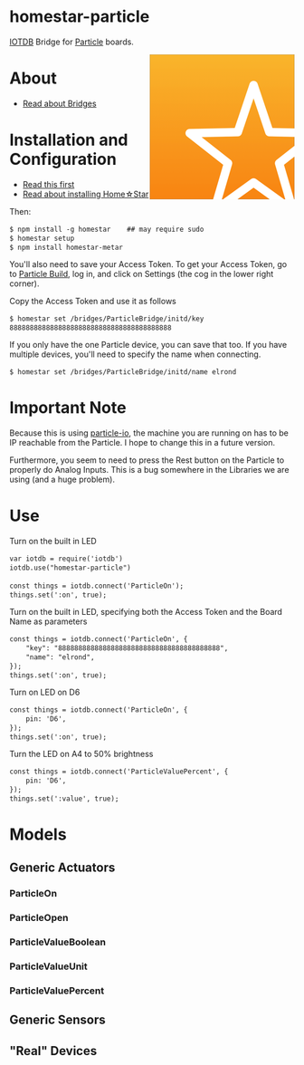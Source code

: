 # homestar-particle
[IOTDB](https://github.com/dpjanes/node-iotdb) Bridge for [Particle](https://www.particle.io/) boards.

<img src="https://raw.githubusercontent.com/dpjanes/iotdb-homestar/master/docs/HomeStar.png" align="right" />

# About

* [Read about Bridges](https://github.com/dpjanes/node-iotdb/blob/master/docs/bridges.md)

# Installation and Configuration

* [Read this first](https://github.com/dpjanes/node-iotdb/blob/master/docs/install.md)
* [Read about installing Home☆Star](https://github.com/dpjanes/node-iotdb/blob/master/docs/homestar.md) 

Then:

    $ npm install -g homestar    ## may require sudo
    $ homestar setup
    $ npm install homestar-metar


You'll also need to save your Access Token. 
To get your Access Token, go to [Particle Build](https://build.particle.io/build/),
log in, and click on Settings (the cog in the lower right corner).

Copy the Access Token and use it as follows

    $ homestar set /bridges/ParticleBridge/initd/key 8888888888888888888888888888888888888888

If you only have the one Particle device, you can save that too.
If you have multiple devices, you'll need to specify the name when connecting.

    $ homestar set /bridges/ParticleBridge/initd/name elrond
        
# Important Note

Because this is using [particle-io](https://www.npmjs.com/package/particle-io), 
the machine you are running on has to be IP reachable from the Particle. 
I hope to change this in a future version.

Furthermore, you seem to need to press the Rest button on the Particle
to properly do Analog Inputs. This is a bug somewhere in the 
Libraries we are using (and a huge problem).

# Use

Turn on the built in LED

    var iotdb = require('iotdb')
    iotdb.use("homestar-particle")

    const things = iotdb.connect('ParticleOn');
    things.set(':on', true);

Turn on the built in LED, specifying both the Access Token
and the Board Name as parameters

    const things = iotdb.connect('ParticleOn', {
        "key": "8888888888888888888888888888888888888888",
        "name": "elrond",
    });
    things.set(':on', true);

Turn on LED on D6

    const things = iotdb.connect('ParticleOn', {
        pin: 'D6',
    });
    things.set(':on', true);

Turn the LED on A4 to 50% brightness

    const things = iotdb.connect('ParticleValuePercent', {
        pin: 'D6',
    });
    things.set(':value', true);

# Models

## Generic Actuators
### ParticleOn
### ParticleOpen
### ParticleValueBoolean
### ParticleValueUnit
### ParticleValuePercent
## Generic Sensors
## "Real" Devices
